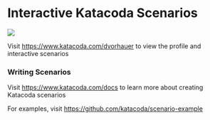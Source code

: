# Interactive Katacoda Scenarios

[![](http://shields.katacoda.com/katacoda/dvorhauer/count.svg)](https://www.katacoda.com/dvorhauer "Get your profile on Katacoda.com")

Visit https://www.katacoda.com/dvorhauer to view the profile and interactive scenarios

### Writing Scenarios
Visit https://www.katacoda.com/docs to learn more about creating Katacoda scenarios

For examples, visit https://github.com/katacoda/scenario-example
